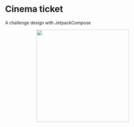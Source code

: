 # Cinema ticket
A challenge design with JetpackCompose

<p align="center">
 <img src='https://github.com/javacl/cinema-ticket/assets/45559398/41f3cf2e-8a35-4453-bcf8-8c79256c404a.png' width='300'>
</p>
